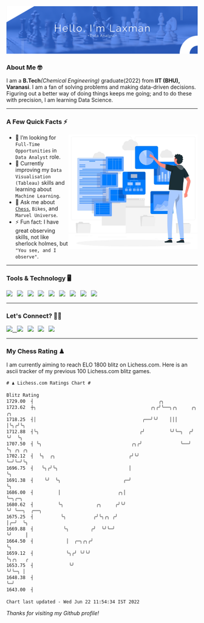   <img src= "https://github.com/Laxman-Lakhan/Laxman-Lakhan/blob/master/Assets/Hello.png">

### About Me 🤓

I am a **B.Tech**_(Chemical Engineering)_ graduate(2022) from **IIT (BHU), Varanasi**. I am a fan of solving problems and making data-driven decisions. Figuring out a better way of doing things keeps me going; and to do these with precision, I am learning Data Science.

---

### A Few Quick Facts ⚡️
<img align="right" alt="Coding" width="340" src="https://github.com/Laxman-Lakhan/Laxman-Lakhan/blob/master/Assets/Data_Vector.jpg">   

- 🤝 I’m looking for `Full-Time Opportunities` in `Data Analyst` role.
- 📖 Currently improving my `Data Visualisation (Tableau)` skills and learning about `Machine Learning`.
- 💬 Ask me about [`Chess`](https://lichess.org/@/YourKingIsInDanger), `Bikes`, and `Marvel Universe`.
- ⚡️ Fun fact: I have great observing skills, not like sherlock holmes, but `"You see, and I observe"`.

---
### Tools & Technology 🖥

<img src="https://img.shields.io/badge/Python-white?logo=Python&logoColor=ColorName&style=ShieldStyle" /> &nbsp;
<img src="https://img.shields.io/badge/MySQL-white?logo=MySQL&logoColor=ColorName&style=ShieldStyle" /> &nbsp;
<img src="https://img.shields.io/badge/Tableau-white?logo=Tableau&logoColor=ColorName&style=ShieldStyle" /> &nbsp;
<img src="https://img.shields.io/badge/Advance Excel-white?logo=Microsoft+Excel&logoColor=196F3D&style=ShieldStyle" /> &nbsp;
<img src="https://img.shields.io/badge/Google Analytics-white?logo=Google+Analytics&logoColor=ColorName&style=ShieldStyle" /> &nbsp;
<img src="https://img.shields.io/badge/Jupyter-white?logo=Jupyter&logoColor=ColorName&style=ShieldStyle" /> &nbsp;
<img src="https://img.shields.io/badge/pandas-white?logo=Pandas&logoColor=000080&style=ShieldStyle" /> &nbsp;
<img src="https://img.shields.io/badge/numpy-white?logo=Numpy&logoColor=85C1E9&style=ShieldStyle" /> &nbsp;
<img src="https://img.shields.io/badge/scikit learn-white?logo=Scikit+Learn&logoColor=ColorName&style=ShieldStyle" /> &nbsp;



---

### Let's Connect? 🫳🏻

<a href="mailto:laxmansingh.lakhan@gmail.com"> <img src="https://img.icons8.com/fluent/48/000000/gmail.png" width="3.5%"/> &nbsp;
[<img src="https://img.icons8.com/color/48/000000/linkedin.png" width="3.5%"/>](https://www.linkedin.com/in/laxman-lakhan/)  &nbsp;
[<img src="https://img.icons8.com/fluent/48/000000/facebook-new.png" width="3.5%"/>](https://www.facebook.com/s.laxmanlakhan/)  &nbsp;
[<img src="https://img.icons8.com/fluent/48/000000/instagram-new.png" width="3.5%"/>](https://www.instagram.com/laxman.lakhan/)  &nbsp;
[<img src="https://img.icons8.com/color/48/000000/twitter.png" width="3.5%"/>](https://twitter.com/laxman__lakhan)  &nbsp;

 ---
  
### My Chess Rating ♟
  
I am currently aiming to reach ELO 1800 blitz on Lichess.com. Here is an ascii tracker of my previous 100 Lichess.com blitz games.

  ```
  # ♟︎ Lichess.com Ratings Chart #
  
  Blitz Rating
 1729.00  ┤                                              ╭╮
 1723.62  ┼╮                                          ╭╮╭╯╰──╮╭╮     ╭╮  ╭╮
 1718.25  ┤│                                       ╭──╯╰╯    │││     │╰╮╭╯╰╮
 1712.88  ┤╰╮                                     ╭╯         ╰╯╰─╮  ╭╯ ╰╯  ╰╮
 1707.50  ┤ ╰╮                                 ╭╮╭╯              ╰──╯       ╰╮ ╭╮ ╭╮
 1702.12  ┤  ╰╮  ╭╮                           ╭╯╰╯                           ╰─╯╰─╯╰╮
 1696.75  ┤   ╰╮╭╯╰╮                          │                                     ╰╮
 1691.38  ┤    ╰╯  ╰╮                       ╭─╯                                      ╰╮
 1686.00  ┤         │                     ╭╮│                                         ╰─╮╭─╮
 1680.62  ┤         ╰╮            ╭╮     ╭╯╰╯                                           ╰╯ ╰──╮  ╭──╮
 1675.25  ┤          ╰╮          ╭╯╰╮╭╮ ╭╯                                                    │╭─╯  ╰╮
 1669.88  ┤           ╰╮        ╭╯  ╰╯╰─╯                                                     ╰╯     │
 1664.50  ┤            │  ╭─╮╭╮╭╯                                                                    ╰╮
 1659.12  ┤            ╰╮╭╯ ╰╯╰╯                                                                      ╰╮╭╮   ╭
 1653.75  ┤             ╰╯                                                                             ╰╯╰─╮ │
 1648.38  ┤                                                                                                ╰─╯
 1643.00  ┤

Chart last updated - Wed Jun 22 11:54:34 IST 2022  
  ```
  
  
*Thanks for visiting my Github profile!*

